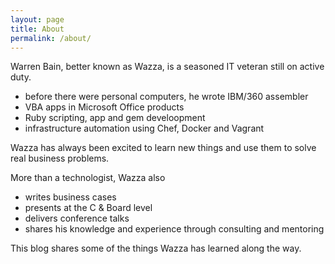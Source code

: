 ```yaml
---
layout: page
title: About
permalink: /about/
---
```


Warren Bain, better known as Wazza, is a seasoned IT veteran still on active duty.

* before there were personal computers, he wrote IBM/360 assembler
* VBA apps in Microsoft Office products
* Ruby scripting, app and gem develoopment
* infrastructure automation using Chef, Docker and Vagrant

Wazza has always been excited to learn new things and use them to solve real business problems.

More than a technologist, Wazza also

* writes business cases
* presents at the C & Board level
* delivers conference talks
* shares his knowledge and experience through consulting and mentoring

This blog shares some of the things Wazza has learned along the way.
